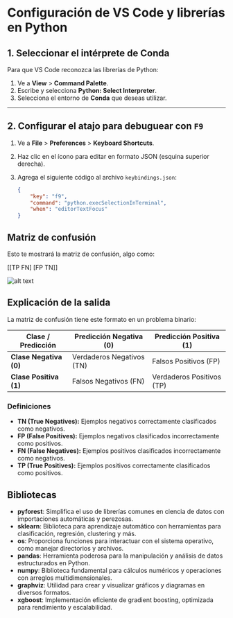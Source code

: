 # Configuración de VS Code y librerías en Python

## 1. Seleccionar el intérprete de Conda
Para que VS Code reconozca las librerías de Python:

1. Ve a **View** > **Command Palette**.
2. Escribe y selecciona **Python: Select Interpreter**.
3. Selecciona el entorno de **Conda** que deseas utilizar.

---

## 2. Configurar el atajo para debuguear con `F9`
1. Ve a **File** > **Preferences** > **Keyboard Shortcuts**.
2. Haz clic en el ícono para editar en formato JSON (esquina superior derecha).
3. Agrega el siguiente código al archivo `keybindings.json`:

   ```json
   {
       "key": "f9",
       "command": "python.execSelectionInTerminal",
       "when": "editorTextFocus"
   }

## Matriz de confusión

Esto te mostrará la matriz de confusión, algo como:

[[TP  FN]
 [FP  TN]]


![alt text](matriz-confusion-binaria.png)

## Explicación de la salida

La matriz de confusión tiene este formato en un problema binario:

| Clase / Predicción       | Predicción Negativa (0)   | Predicción Positiva (1)   |
|---------------------------|---------------------------|---------------------------|
| **Clase Negativa (0)**    | Verdaderos Negativos (TN) | Falsos Positivos (FP)     |
| **Clase Positiva (1)**    | Falsos Negativos (FN)     | Verdaderos Positivos (TP) |

### Definiciones

- **TN (True Negatives):** Ejemplos negativos correctamente clasificados como negativos.
- **FP (False Positives):** Ejemplos negativos clasificados incorrectamente como positivos.
- **FN (False Negatives):** Ejemplos positivos clasificados incorrectamente como negativos.
- **TP (True Positives):** Ejemplos positivos correctamente clasificados como positivos.


## Bibliotecas

- **pyforest**: Simplifica el uso de librerías comunes en ciencia de datos con importaciones automáticas y perezosas.
- **sklearn**: Biblioteca para aprendizaje automático con herramientas para clasificación, regresión, clustering y más.
- **os**: Proporciona funciones para interactuar con el sistema operativo, como manejar directorios y archivos.
- **pandas**: Herramienta poderosa para la manipulación y análisis de datos estructurados en Python.
- **numpy**: Biblioteca fundamental para cálculos numéricos y operaciones con arreglos multidimensionales.
- **graphviz**: Utilidad para crear y visualizar gráficos y diagramas en diversos formatos.
- **xgboost**: Implementación eficiente de gradient boosting, optimizada para rendimiento y escalabilidad.
